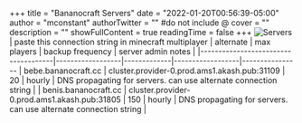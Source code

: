+++
title = "Bananocraft Servers"
date = "2022-01-20T00:56:39-05:00"
author = "mconstant"
authorTwitter = "" #do not include @
cover = ""
description = ""
showFullContent = true
readingTime = false
+++
![Servers](/servers.png)
| paste this connection string in minecraft multiplayer | alternate | max players | backup frequency | server admin notes         |
|-------------------------------------|------------------|-------------|------------------|----------------
| bebe.bananocraft.cc                 |  cluster.provider-0.prod.ams1.akash.pub:31109     | 20          | hourly           | DNS propagating for servers. can use alternate connection string      |
| benis.bananocraft.cc                |  cluster.provider-0.prod.ams1.akash.pub:31805     | 150         | hourly           | DNS propagating for servers. can use alternate connection string |